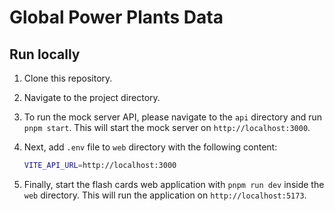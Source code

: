 # Global Power Plants Data


## Run locally

1. Clone this repository.

2. Navigate to the project directory.

3. To run the mock server API, please navigate to the `api` directory and run `pnpm start`. This will start the mock server on `http://localhost:3000`.

4. Next, add `.env` file to `web` directory with the following content:

    ```bash
    VITE_API_URL=http://localhost:3000
    ```

5. Finally, start the flash cards web application with `pnpm run dev` inside the `web` directory. This will run the application on `http://localhost:5173`.